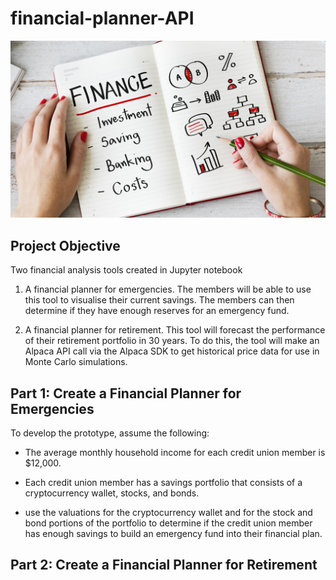 # financial-planner-API

<img src="./Images/financial-planner.png" alt="isolated" width="700"/>

## Project Objective

Two financial analysis tools created in Jupyter notebook

1. A financial planner for emergencies. The members will be able to use this tool to visualise their current savings. The members can then determine if they have enough reserves for an emergency fund.

2. A financial planner for retirement. This tool will forecast the performance of their retirement portfolio in 30 years. To do this, the tool will make an Alpaca API call via the Alpaca SDK to get historical price data for use in Monte Carlo simulations.

## Part 1: Create a Financial Planner for Emergencies

To develop the prototype, assume the following:

- The average monthly household income for each credit union member is $12,000.

- Each credit union member has a savings portfolio that consists of a cryptocurrency wallet, stocks, and bonds.
- use the valuations for the cryptocurrency wallet and for the stock and bond portions of the portfolio to determine if the credit union member has enough savings to build an emergency fund into their financial plan.


## Part 2: Create a Financial Planner for Retirement
